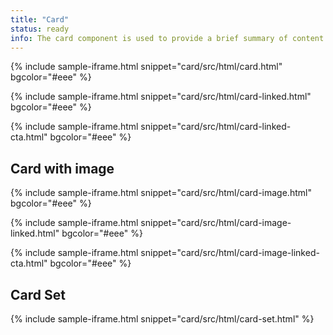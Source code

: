 ```yaml
---
title: "Card"
status: ready
info: The card component is used to provide a brief summary of content or a task, often with a link to more detail. Cards are frequently displayed alongside other cards in a [card set](/blocks/card-set/) to group related content or tasks.
---
```


{% include sample-iframe.html snippet="card/src/html/card.html" bgcolor="#eee" %}

{% include sample-iframe.html snippet="card/src/html/card-linked.html" bgcolor="#eee" %}

{% include sample-iframe.html snippet="card/src/html/card-linked-cta.html" bgcolor="#eee" %}

## Card with image

{% include sample-iframe.html snippet="card/src/html/card-image.html" bgcolor="#eee" %}

{% include sample-iframe.html snippet="card/src/html/card-image-linked.html" bgcolor="#eee" %}

{% include sample-iframe.html snippet="card/src/html/card-image-linked-cta.html" bgcolor="#eee" %}

## Card Set

{% include sample-iframe.html snippet="card/src/html/card-set.html" %}
